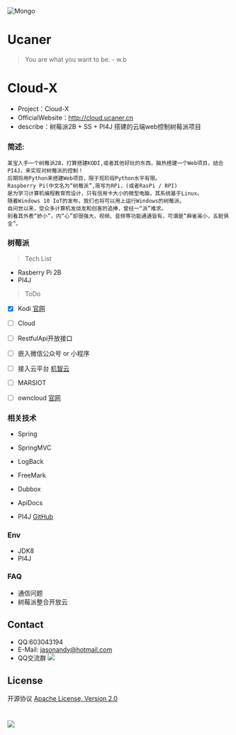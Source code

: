 ![Mongo](http://upload-images.jianshu.io/upload_images/7802425-9eb1bcd006e34aa6.png?imageMogr2/auto-orient/strip%7CimageView2/2/w/1240)

# Ucaner
> You are what you want to be. - w.b

# Cloud-X
* Project：Cloud-X
* OfficialWebsite：http://cloud.ucaner.cn
* describe：树莓派2B + SS + PI4J 搭建的云端web控制树莓派项目

### 简述:
    某宝入手一个树莓派2B，打算搭建KODI,或者其他好玩的东西，脑热搭建一个Web项目，结合PI4J，来实现对树莓派的控制！
    后期将用Python来搭建Web项目，限于现阶段Python水平有限。
    Raspberry Pi(中文名为“树莓派”,简写为RPi，(或者RasPi / RPI)
    是为学习计算机编程教育而设计，只有信用卡大小的微型电脑，其系统基于Linux。
    随着Windows 10 IoT的发布，我们也将可以用上运行Windows的树莓派。
    自问世以来，受众多计算机发烧友和创客的追捧，曾经一“派”难求。
    别看其外表“娇小”，内“心”却很强大，视频、音频等功能通通皆有，可谓是“麻雀虽小，五脏俱全”。


### 树莓派

> Tech List
- Rasberry Pi 2B
- PI4J

> ToDo
- [X] Kodi  [官网](https://kodi.tv/)
- [ ] Cloud
- [ ] RestfulApi开放接口
- [ ] 嵌入微信公众号 or 小程序
- [ ] 接入云平台  [机智云](https://dev.gizwits.com)
- [ ] MARSIOT
- [ ] owncloud [官网](https://owncloud.org/)


### 相关技术
- Spring
- SpringMVC
- LogBack
- FreeMark
- Dubbox
- ApiDocs

- PI4J [GitHub](https://github.com/Pi4J/pi4j.git)


### Env
- JDK8
- PI4J

### FAQ
- 通信问题
- 树莓派整合开放云

## Contact
- QQ:603043194
- E-Mail: jasonandy@hotmail.com
- QQ交流群
![](http://upload-images.jianshu.io/upload_images/7802425-ea543643f9b52550.jpg?imageMogr2/auto-orient/strip%7CimageView2/2/w/1240)

## License
开源协议 [Apache License, Version 2.0](http://www.apache.org/licenses/LICENSE-2.0.html)

#
![](http://upload-images.jianshu.io/upload_images/7802425-bb910b4ae954107a.png?imageMogr2/auto-orient/strip%7CimageView2/2/w/1240)